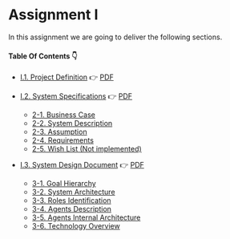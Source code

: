 # Assignment I

In this assignment we are going to deliver the following sections. 

#### Table Of Contents :point_down:

- [I.1. Project Definition](./ProjectDefinition.md) :point_right: [PDF](./ProjectDefinition.pdf)
- [I.2. System Specifications](./SystemSpecifications.md) :point_right: [PDF](./SystemSpecifications.pdf)
   * [2-1. Business Case](./SystemSpecifications.md#2-1-business-case)
   * [2-2. System Description](./SystemSpecifications.md#2-2-system-description)
   * [2-3. Assumption](./SystemSpecifications.md#2-3-assumption)
   * [2-4. Requirements](./SystemSpecifications.md#2-4-requirements)
   * [2-5. Wish List (Not implemented)](./SystemSpecifications.md#2-5-wish-list-not-implemented)
 
- [I.3. System Design Document](./SystemDesignDocument.md) :point_right: [PDF](./SystemDesignDocument.pdf)
   * [3-1. Goal Hierarchy](./SystemDesignDocument.md#3-1-goal-hierarchy)
   * [3-2. System Architecture](./SystemDesignDocument.md#3-2-system-architecture)
   * [3-3. Roles Identification](./SystemDesignDocument.md#3-3-roles-identification)
   * [3-4. Agents Description](./SystemDesignDocument.md#3-4-agents-description)
   * [3-5. Agents Internal Architecture](./SystemDesignDocument.md#3-5-agents-internal-architecture)
   * [3-6. Technology Overview](./SystemDesignDocument.md#3-6-technology-overview)

